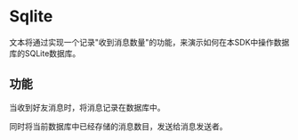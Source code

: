 # Sqlite

文本将通过实现一个记录"收到消息数量"的功能，来演示如何在本SDK中操作数据库的SQLite数据库。

## 功能

当收到好友消息时，将消息记录在数据库中。

同时将当前数据库中已经存储的消息数目，发送给消息发送者。
